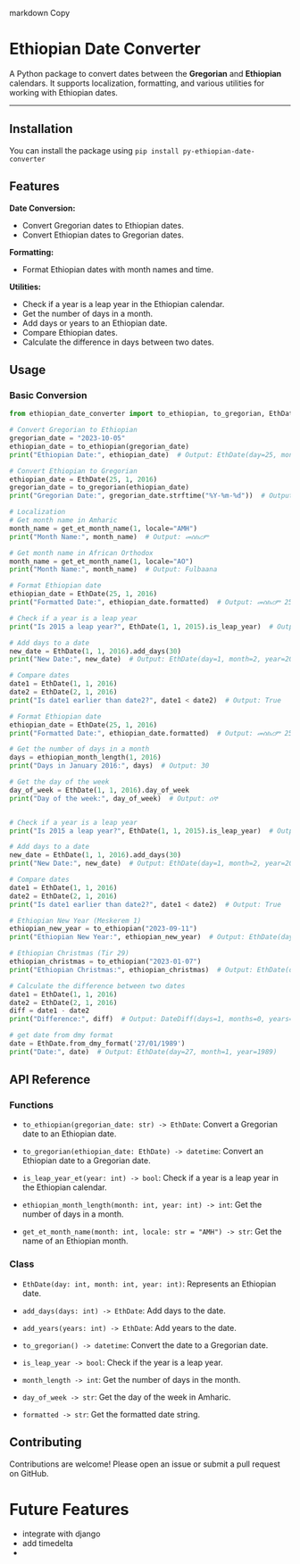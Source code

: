 markdown
Copy
# Ethiopian Date Converter

A Python package to convert dates between the **Gregorian** and **Ethiopian** calendars. It supports localization, formatting, and various utilities for working with Ethiopian dates.

---

## **Installation**

You can install the package using
`pip install py-ethiopian-date-converter`

## **Features**

**Date Conversion:**

- Convert Gregorian dates to Ethiopian dates.
- Convert Ethiopian dates to Gregorian dates.

**Formatting:**
- Format Ethiopian dates with month names and time.

**Utilities:**
- Check if a year is a leap year in the Ethiopian calendar.
- Get the number of days in a month.
- Add days or years to an Ethiopian date.
- Compare Ethiopian dates.
- Calculate the difference in days between two dates.

## **Usage**

### **Basic Conversion**

```python
from ethiopian_date_converter import to_ethiopian, to_gregorian, EthDate

# Convert Gregorian to Ethiopian
gregorian_date = "2023-10-05"
ethiopian_date = to_ethiopian(gregorian_date)
print("Ethiopian Date:", ethiopian_date)  # Output: EthDate(day=25, month=1, year=2016)

# Convert Ethiopian to Gregorian
ethiopian_date = EthDate(25, 1, 2016)
gregorian_date = to_gregorian(ethiopian_date)
print("Gregorian Date:", gregorian_date.strftime("%Y-%m-%d"))  # Output: 2023-10-06

# Localization
# Get month name in Amharic
month_name = get_et_month_name(1, locale="AMH")
print("Month Name:", month_name)  # Output: መስከረም

# Get month name in African Orthodox
month_name = get_et_month_name(1, locale="AO")
print("Month Name:", month_name)  # Output: Fulbaana

# Format Ethiopian date
ethiopian_date = EthDate(25, 1, 2016)
print("Formatted Date:", ethiopian_date.formatted)  # Output: መስከረም 25, 2016

# Check if a year is a leap year
print("Is 2015 a leap year?", EthDate(1, 1, 2015).is_leap_year)  # Output: True

# Add days to a date
new_date = EthDate(1, 1, 2016).add_days(30)
print("New Date:", new_date)  # Output: EthDate(day=1, month=2, year=2016)

# Compare dates
date1 = EthDate(1, 1, 2016)
date2 = EthDate(2, 1, 2016)
print("Is date1 earlier than date2?", date1 < date2)  # Output: True

# Format Ethiopian date
ethiopian_date = EthDate(25, 1, 2016)
print("Formatted Date:", ethiopian_date.formatted)  # Output: መስከረም 25, 2016

# Get the number of days in a month
days = ethiopian_month_length(1, 2016)
print("Days in January 2016:", days)  # Output: 30

# Get the day of the week
day_of_week = EthDate(1, 1, 2016).day_of_week
print("Day of the week:", day_of_week)  # Output: ሰኞ


# Check if a year is a leap year
print("Is 2015 a leap year?", EthDate(1, 1, 2015).is_leap_year)  # Output: True

# Add days to a date
new_date = EthDate(1, 1, 2016).add_days(30)
print("New Date:", new_date)  # Output: EthDate(day=1, month=2, year=2016)

# Compare dates
date1 = EthDate(1, 1, 2016)
date2 = EthDate(2, 1, 2016)
print("Is date1 earlier than date2?", date1 < date2)  # Output: True

# Ethiopian New Year (Meskerem 1)
ethiopian_new_year = to_ethiopian("2023-09-11")
print("Ethiopian New Year:", ethiopian_new_year)  # Output: EthDate(day=1, month=1, year=2016)

# Ethiopian Christmas (Tir 29)
ethiopian_christmas = to_ethiopian("2023-01-07")
print("Ethiopian Christmas:", ethiopian_christmas)  # Output: EthDate(day=28, month=4, year=2015)

# Calculate the difference between two dates
date1 = EthDate(1, 1, 2016)
date2 = EthDate(2, 1, 2016)
diff = date1 - date2
print("Difference:", diff)  # Output: DateDiff(days=1, months=0, years=0, total_days=1)

# get date from dmy format
date = EthDate.from_dmy_format('27/01/1989')
print("Date:", date)  # Output: EthDate(day=27, month=1, year=1989) 
```

## **API Reference**

### **Functions**

- `to_ethiopian(gregorian_date: str) -> EthDate`: Convert a Gregorian date to an Ethiopian date.

- `to_gregorian(ethiopian_date: EthDate) -> datetime`: Convert an Ethiopian date to a Gregorian date.

- `is_leap_year_et(year: int) -> bool`: Check if a year is a leap year in the Ethiopian calendar.

- `ethiopian_month_length(month: int, year: int) -> int`: Get the number of days in a month.

- `get_et_month_name(month: int, locale: str = "AMH") -> str`: Get the name of an Ethiopian month.

### **Class**

- `EthDate(day: int, month: int, year: int)`: Represents an Ethiopian date.

- `add_days(days: int) -> EthDate`: Add days to the date.

- `add_years(years: int) -> EthDate`: Add years to the date.

- `to_gregorian() -> datetime`: Convert the date to a Gregorian date.

- `is_leap_year -> bool`: Check if the year is a leap year.

- `month_length -> int`: Get the number of days in the month.

- `day_of_week -> str`: Get the day of the week in Amharic.

- `formatted -> str`: Get the formatted date string.

## **Contributing**

Contributions are welcome! Please open an issue or submit a pull request on GitHub.


# Future Features
 - integrate with django
 - add timedelta
 - 

